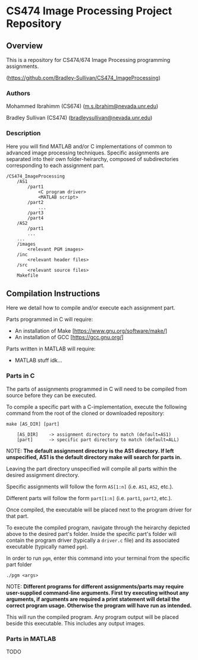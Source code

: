 # CS474 Image Processing Project Repository

## Overview

This is a repository for CS474/674 Image Processing programming assignments.

(https://github.com/Bradley-Sullivan/CS474_ImageProcessing)

### Authors

Mohammed Ibrahimm (CS674) (m.s.ibrahim@nevada.unr.edu)

Bradley Sullivan (CS474) (bradleysullivan@nevada.unr.edu)

### Description

Here you will find MATLAB and/or C implementations of common to advanced image processing techniques. Specific assignments are separated into their own folder-heirarchy, composed of subdirectories corresponding to each assignment part.
    
    /CS474_ImageProcessing
        /AS1
            /part1
                <C program driver>
                <MATLAB script>
            /part2
                ...
            /part3
            /part4
        /AS2
            /part1
            ...
        ...
        /images
            <relevant PGM images>
        /inc
            <relevant header files>
        /src
            <relevant source files>
        Makefile

## Compilation Instructions

Here we detail how to compile and/or execute each assignment part. 

Parts programmed in C will require:
- An installation of Make [https://www.gnu.org/software/make/]
- An installation of GCC [https://gcc.gnu.org/]

Parts written in MATLAB will require:
- MATLAB stuff idk...

### Parts in C

The parts of assignments programmed in C will need to be compiled from source before they can be executed.

To compile a specific part with a C-implementation, execute the following command from the root of the cloned or downloaded repository:

    make [AS_DIR] [part]

        [AS_DIR]    -> assignment directory to match (default=AS1)
        [part]      -> specific part directory to match (default=ALL)

NOTE: **The default assignment directory is the AS1 directory. If left unspecified, AS1 is the default directory make will search for parts in.**

Leaving the part directory unspecified will compile all parts within the desired assignment directory.

Specific assignments will follow the form `AS[1:n]` (i.e. `AS1`, `AS2`, etc.). 

Different parts will follow the form `part[1:n]` (i.e. `part1`, `part2`, etc.).

Once compiled, the executable will be placed next to the program driver for that part. 

To execute the compiled program, navigate through the heirarchy depicted above to the desired part's folder. Inside the specific part's folder will contain the program driver (typically a `driver.c` file) and its associated executable (typically named `pgm`).

In order to run `pgm`, enter this command into your terminal from the specific part folder

    ./pgm <args>

NOTE: **Different programs for different assignments/parts may require user-supplied command-line arguments. First try executing without any arguments, if arguments are required a print statement will detail the correct program usage. Otherwise the program will have run as intended.**

This will run the compiled program. Any program output will be placed beside this executable. This includes any output images.

### Parts in MATLAB

TODO

